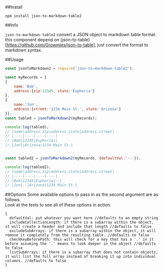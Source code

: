 ##Install
```
npm install json-to-markdown-table2
```

##Info

`json-to-markdown-table2` convert a JSON object to markdown table format. this component depend on (json-to-table)[https://github.com/Growmies/json-to-table], just convert the format to markdown syntax. 

##Usage
```Javascript
const jsonToMarkdown2 = require('json-to-markdown-table2');

const myRecords = [
{
    name:'Bob',
    address:{zip:12345, state:'Euphoria'}
},
{
    name:'Jon',
    address:{street:'1234 Main St.', state:'Arizona'}
}];
const tabled = jsonToMarkdown2(myRecords);

console.log(tabled);
// |name|address.zip|address.state|address.street|
// |----|----|----|----|
// |Bob|12345|Euphoria||
// |Jon||Arizona|1234 Main St.|


const tabled2 = jsonToMarkdown2(myRecords, {defaultVal:'--'});

console.log(tabled2);
// |name|address.zip|address.state|address.street|
// |----|----|----|----|
// |Bob|12345|Euphoria|--|
// |Jon|--|Arizona|1234 Main St.|

```


##Options
Some available options to pass in as the second argument are as follows.  
Look at the tests to see all of these options in action.  
```
{
  defaultVal: put whatever you want here //defaults to an empty string
  includeCollectionLength: if there is a subarray within the object, it will create a header and include that length //defaults to false
  excludeSubArrays: if there is a subarray within the object, it will remove it completely from the resulting table. //defaults to false
  checkKeyBeforePath: this will check for a key that has a '.' in it before assuming the '.' means to look deeper in the object //defaults to false
  listSubArrays: if there is a subarray that does not contain objects, it will list the full array instead of breaking it up into individual columns. //defaults to false
}
```